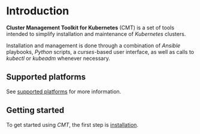 # Introduction

__Cluster Management Toolkit for Kubernetes__ (CMT) is a set of tools intended
to simplify installation and maintenance of _Kubernetes_ clusters.

Installation and management is done through a combination of _Ansible_
playbooks, _Python_ scripts, a _curses_-based user interface, as well as calls
to _kubectl_ or _kubeadm_ whenever necessary.

## Supported platforms

See [supported platforms](Supported_platforms.md#supported-platforms) for more
information.

## Getting started

To get started using _CMT_, the first step is
[installation](Installing_CMT.md#installing-cmt).
